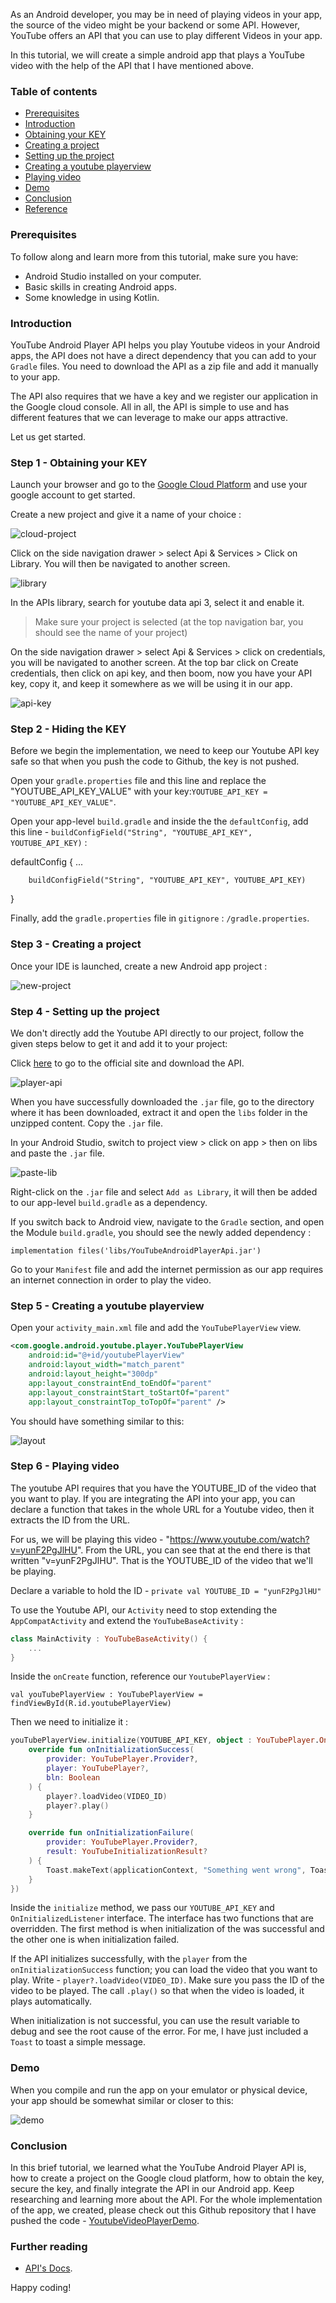 As an Android developer, you may be in need of playing videos in your app, the source of the video might be your backend or some API. However, YouTube offers an API that you can use to play different Videos in your app.

In this tutorial, we will create a simple android app that plays a YouTube video with the help of the API that I have mentioned above.

### Table of contents
- [Prerequisites](#prerequisites)
- [Introduction](#introduction)
- [Obtaining your KEY](#step-1---obtaining-your-key)
- [Creating a project](#step-2---creating-a-project)
- [Setting up the project](#step-3---setting-up-the-project)
- [Creating a youtube playerview](#step-4---creating-a-youtube-playerview)
- [Playing video](#step-5---playing-video)
- [Demo](#demo)
- [Conclusion](#conclusion)
- [Reference](#reference)

### Prerequisites
To follow along and learn more from this tutorial, make sure you have:
- Android Studio installed on your computer.
- Basic skills in creating Android apps.
- Some knowledge in using Kotlin.

### Introduction
YouTube Android Player API  helps you play Youtube videos in your Android apps, the API does not have a direct dependency that you can add to your `Gradle` files. You need to download the API as a zip file and add it manually to your app.

The API also requires that we have a key and we register our application in the Google cloud console. All in all, the API is simple to use and has different features that we can leverage to make our apps attractive.

Let us get started.

### Step 1 - Obtaining your KEY
Launch your browser and go to the [Google Cloud Platform](https://console.cloud.google.com/) and use your google account to get started. 

Create a new project and give it a name of your choice : 

![cloud-project](/engineering-education/getting-started-with-youtube-android-player-api-to-play-youtube-videos/cloud-project.png)

Click on the side navigation drawer > select Api & Services > Click on Library. You will then be navigated to another screen.

![library](/engineering-education/getting-started-with-youtube-android-player-api-to-play-youtube-videos/library.png)

In the APIs library, search for youtube data api 3, select it and enable it.

> Make sure your project is selected (at the top navigation bar, you should see the name of your project)

On the side navigation drawer > select Api & Services > click on credentials, you will be navigated to another screen. At the top bar click on Create credentials, then click on api key, and then boom, now you have your API key, copy it, and keep it somewhere as we will be using it in our app.

![api-key](/engineering-education/getting-started-with-youtube-android-player-api-to-play-youtube-videos/api-key.png)


### Step 2 - Hiding the KEY
Before we begin the implementation, we need to keep our Youtube API key safe so that when you push the code to Github, the key is not pushed.

Open your `gradle.properties` file and this line and replace the "YOUTUBE_API_KEY_VALUE" with your key:`YOUTUBE_API_KEY = "YOUTUBE_API_KEY_VALUE"`.

Open your app-level `build.gradle` and inside the the `defaultConfig`, add this line - `buildConfigField("String", "YOUTUBE_API_KEY", YOUTUBE_API_KEY)` :

defaultConfig {
        ...

        buildConfigField("String", "YOUTUBE_API_KEY", YOUTUBE_API_KEY)
}

Finally, add the `gradle.properties` file in `gitignore` : `/gradle.properties`.

### Step 3 - Creating a project
Once your IDE is launched, create a new Android app project : 

![new-project](/engineering-education/getting-started-with-youtube-android-player-api-to-play-youtube-videos/new-project.png)

### Step 4 - Setting up the project
We don't directly add the Youtube API directly to our project, follow the given steps below to get it and add it to your project: 

Click [here](https://developers.google.com/youtube/android/player/downloads) to go to the official site and download the API.

![player-api](/engineering-education/getting-started-with-youtube-android-player-api-to-play-youtube-videos/player-api.png)

When you have successfully downloaded the `.jar` file, go to the directory where it has been downloaded, extract it and open the `libs` folder in the unzipped content. Copy the `.jar` file.

In your Android Studio, switch to project view > click on app > then on libs and paste the `.jar` file.

![paste-lib](/engineering-education/getting-started-with-youtube-android-player-api-to-play-youtube-videos/paste-lib.png)

Right-click on the `.jar` file and select `Add as Library`, it will then be added to our app-level `build.gradle` as a dependency.

If you switch back to Android view, navigate to the `Gradle` section, and open the Module `build.gradle`, you should see the newly added dependency : 

`implementation files('libs/YouTubeAndroidPlayerApi.jar')`

Go to your `Manifest` file and add the internet permission as our app requires an internet connection in order to play the video.

### Step 5 - Creating a youtube playerview
Open your `activity_main.xml` file and add the `YouTubePlayerView` view.

```Xml
<com.google.android.youtube.player.YouTubePlayerView
    android:id="@+id/youtubePlayerView"
    android:layout_width="match_parent"
    android:layout_height="300dp"
    app:layout_constraintEnd_toEndOf="parent"
    app:layout_constraintStart_toStartOf="parent"
    app:layout_constraintTop_toTopOf="parent" />
```

You should have something similar to this: 

![layout](/engineering-education/getting-started-with-youtube-android-player-api-to-play-youtube-videos/layout.png)

### Step 6 - Playing video
The youtube API requires that you have the YOUTUBE_ID of the video that you want to play. If you are integrating the API into your app, you can declare a function that takes in the whole URL for a Youtube video, then it extracts the ID from the URL.

For us, we will be playing this video - "https://www.youtube.com/watch?v=yunF2PgJlHU". From the URL, you can see that at the end there is that written "v=yunF2PgJlHU". That is the YOUTUBE_ID of the video that we'll be playing.

Declare a variable to hold the ID - `private val YOUTUBE_ID = "yunF2PgJlHU"`

To use the Youtube API, our `Activity` need to stop extending the `AppCompatActivity` and extend the `YouTubeBaseActivity` : 

```kotlin
class MainActivity : YouTubeBaseActivity() {
    ...
}
```

Inside the `onCreate` function, reference our `YoutubePlayerView` :

`val youTubePlayerView : YouTubePlayerView = findViewById(R.id.youtubePlayerView)`

Then we need to initialize it :

```kotlin
youTubePlayerView.initialize(YOUTUBE_API_KEY, object : YouTubePlayer.OnInitializedListener {
    override fun onInitializationSuccess(
        provider: YouTubePlayer.Provider?,
        player: YouTubePlayer?,
        bln: Boolean
    ) {
        player?.loadVideo(VIDEO_ID)
        player?.play()
    }

    override fun onInitializationFailure(
        provider: YouTubePlayer.Provider?,
        result: YouTubeInitializationResult?
    ) {
        Toast.makeText(applicationContext, "Something went wrong", Toast.LENGTH_SHORT).show()
    }
})
```

Inside the `initialize` method, we pass our `YOUTUBE_API_KEY` and `OnInitializedListener` interface. The interface has two functions that are overridden. The first method is when initialization of the was successful and the other one is when initialization failed.

If the API initializes successfully, with the `player` from the `onInitializationSuccess` function; you can load the video that you want to play. Write  - `player?.loadVideo(VIDEO_ID)`. Make sure you pass the ID of the video to be played. The call `.play()` so that when the video is loaded, it plays automatically.

When initialization is not successful, you can use the result variable to debug and see the root cause of the error. For me, I have just included a `Toast` to toast a simple message.

### Demo
When you compile and run the app on your emulator or physical device, your app should be somewhat similar or closer to this:

![demo](/engineering-education/creating-a-flipped-box-card-in-android-jetpack-compose/demo.gif)

### Conclusion
In this brief tutorial, we learned what the YouTube Android Player API is, how to create a project on the Google cloud platform, how to obtain the key, secure the key, and finally integrate the API in our Android app. Keep researching and learning more about the API. For the whole implementation of the app, we created, please check out this Github repository that I have pushed the code - [YoutubeVideoPlayerDemo](https://github.com/mosestakai/YoutubeVideoPlayerDemo). 

### Further reading
- [API's Docs](https://developers.google.com/youtube/android/player).

Happy coding!
